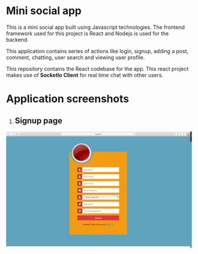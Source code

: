 # Mini social app

This is a mini social app built using Javascript technologies. The frontend framework used for this project is React and Nodejs is used for the backend. 

This application contains series of actions like login, signup, adding a post, comment, chatting, user search and viewing user profile.

This repository contains the React codebase for the app. This react project makes use of **SocketIo Client** for real time chat with other users. 

# Application screenshots

1. ## Signup page

![alt text](screenshots/signup-page.png)





